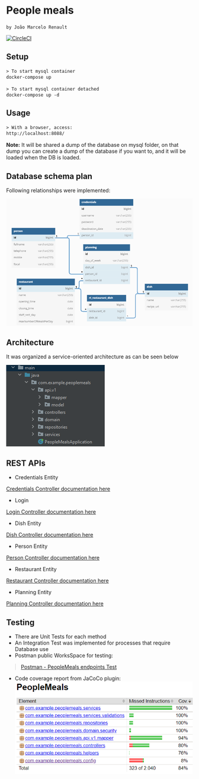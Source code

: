 # People meals

`by João Marcelo Renault`

[![CircleCI](https://dl.circleci.com/status-badge/img/gh/jucron/PeopleMeals/tree/master.svg?style=svg&circle-token=54174309f349bce553da6585d36efe2725d7905d)](https://dl.circleci.com/status-badge/redirect/gh/jucron/PeopleMeals/tree/master)

## Setup

```docker
> To start mysql container
docker-compose up

> To start mysql container detached
docker-compose up -d
```

## Usage
```html
> With a browser, access: 
http://localhost:8088/
```
**Note:** It will be shared a dump of the database on mysql folder, on that dump you can create a dump of the database if you want to, and it will be loaded when the DB is loaded.

## Database schema plan
Following relationships were implemented:

[//]: # (<img src="database_schema.png" width=75% height=75%>)
![img_1.png](img_1.png)

## Architecture

It was organized a service-oriented architecture as can be seen below

![img.png](img.png)

## REST APIs

* Credentials Entity

[Credentials Controller documentation here](https://documenter.getpostman.com/view/18570764/UzBvFNHe)

* Login

[Login Controller documentation here](https://documenter.getpostman.com/view/18570764/UzBvFNMw)

* Dish Entity

[Dish Controller documentation here](https://documenter.getpostman.com/view/18570764/UzBvFNMv)

* Person Entity

[Person Controller documentation here](https://documenter.getpostman.com/view/18570764/UzBvFNMy)

* Restaurant Entity

[Restaurant Controller documentation here](https://documenter.getpostman.com/view/18570764/UzBvFNN2)

* Planning Entity

[Planning Controller documentation here](https://documenter.getpostman.com/view/18570764/UzBvFNN3)


## Testing

* There are Unit Tests for each method
* An Integration Test was implemented for processes that require Database use
* Postman public WorksSpace for testing:

> [Postman - PeopleMeals endpoints Test](https://www.postman.com/jucron/workspace/peoplemeals-endpoints-test-joo-renault/overview)

* Code coverage report from JaCoCo plugin:
  ![img_2.png](img_2.png)